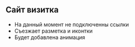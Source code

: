## Сайт визитка
- На данный момент не подключенны ссылки
- Съезжает разметка и иконтки
- Будет добавлена анимация
